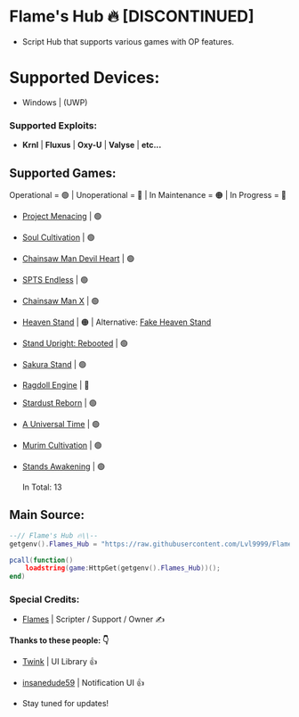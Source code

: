 # Flame's Hub 🔥 [DISCONTINUED]

- Script Hub that supports various games with OP features.

# Supported Devices:

- Windows | (UWP)


### Supported Exploits:

- **Krnl** | **Fluxus** | **Oxy-U** | **Valyse** | **etc...**

## Supported Games:

Operational = 🟢 | Unoperational = 🔴 | In Maintenance = 🟠 | In Progress = 🔵

- [Project Menacing](https://www.roblox.com/games/5910449407/Project-Menacing) | 🟢

- [Soul Cultivation](https://www.roblox.com/games/12454097560/Soul-Cultivation) | 🟢

- [Chainsaw Man Devil Heart](https://www.roblox.com/games/11345435986/Chainsaw-Man-Devils-Heart)  | 🟢

- [SPTS Endless](https://www.roblox.com/games/12603365593/SPTS-Endless) | 🟢

- [Chainsaw Man X](https://www.roblox.com/games/13566086428/KATANA-DEVIL-Chainsaw-Man-X) | 🟢
  
- [Heaven Stand](https://www.roblox.com/games/11981520251/GOJO-REWORK-Heaven-Stand) | 🟠 | Alternative: [Fake Heaven Stand](https://www.roblox.com/games/14561998168/OTHER-Heaven-Stand)

- [Stand Upright: Rebooted](https://www.roblox.com/games/8540168650/Diegos-TW-more-Stand-Upright-Rebooted) | 🟢
  
- [Sakura Stand](https://www.roblox.com/games/8534845015/Gojo-Rework-Sakura-Stand) | 🟢

- [Ragdoll Engine](https://www.roblox.com/games/9848789324/Ragdoll-Engine) | 🔴

- [Stardust Reborn](https://www.roblox.com/games/9821272782/STW-REWORK-Stardust-Reborn) | 🟢

- [A Universal Time](https://www.roblox.com/games/5130598377/2-7-Ascensions-A-Universal-Time) | 🟢

- [Murim Cultivation](https://www.roblox.com/games/13645439359/Murim-Cultivation-RE-RELEASE) | 🟢
  
- [Stands Awakening](https://www.roblox.com/games/5780309044/TCaU-Stands-Awakening) | 🟢


  In Total: 13

## Main Source:

```lua
--// Flame's Hub 🔥\\--
getgenv().Flames_Hub = "https://raw.githubusercontent.com/Lvl9999/Flames/main/Source";

pcall(function()
    loadstring(game:HttpGet(getgenv().Flames_Hub))();
end)
```

### Special Credits:
- [Flames](https://discord.com/users/656455297979908106) | Scripter / Support / Owner ✍️

**Thanks to these people: 👇**
- [Twink](https://v3rmillion.net/member.php?action=profile&uid=1078854) | UI Library 👍
- [insanedude59](https://github.com/insanedude59) | Notification UI 👍

- Stay tuned for updates!
